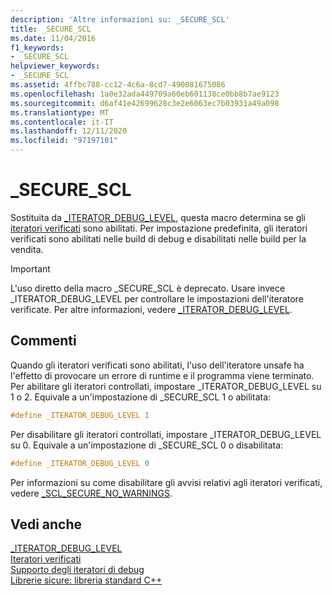 ```yaml
---
description: 'Altre informazioni su: _SECURE_SCL'
title: _SECURE_SCL
ms.date: 11/04/2016
f1_keywords:
- _SECURE_SCL
helpviewer_keywords:
- _SECURE_SCL
ms.assetid: 4ffbc788-cc12-4c6a-8cd7-490081675086
ms.openlocfilehash: 1a0e32ada449709a60eb601138ce0bb8b7ae9123
ms.sourcegitcommit: d6af41e42699628c3e2e6063ec7b03931a49a098
ms.translationtype: MT
ms.contentlocale: it-IT
ms.lasthandoff: 12/11/2020
ms.locfileid: "97197101"
---
```

# <a name="_secure_scl"></a>_SECURE_SCL

Sostituita da [_ITERATOR_DEBUG_LEVEL](../standard-library/iterator-debug-level.md), questa macro determina se gli [iteratori verificati](../standard-library/checked-iterators.md) sono abilitati. Per impostazione predefinita, gli iteratori verificati sono abilitati nelle build di debug e disabilitati nelle build per la vendita.

> [!IMPORTANT]
> L'uso diretto della macro _SECURE_SCL è deprecato. Usare invece _ITERATOR_DEBUG_LEVEL per controllare le impostazioni dell'iteratore verificate. Per altre informazioni, vedere [_ITERATOR_DEBUG_LEVEL](../standard-library/iterator-debug-level.md).

## <a name="remarks"></a>Commenti

Quando gli iteratori verificati sono abilitati, l'uso dell'iteratore unsafe ha l'effetto di provocare un errore di runtime e il programma viene terminato. Per abilitare gli iteratori controllati, impostare _ITERATOR_DEBUG_LEVEL su 1 o 2. Equivale a un'impostazione di _SECURE_SCL 1 o abilitata:

```cpp
#define _ITERATOR_DEBUG_LEVEL 1
```

Per disabilitare gli iteratori controllati, impostare _ITERATOR_DEBUG_LEVEL su 0. Equivale a un'impostazione di _SECURE_SCL 0 o disabilitata:

```cpp
#define _ITERATOR_DEBUG_LEVEL 0
```

Per informazioni su come disabilitare gli avvisi relativi agli iteratori verificati, vedere [_SCL_SECURE_NO_WARNINGS](../standard-library/scl-secure-no-warnings.md).

## <a name="see-also"></a>Vedi anche

[_ITERATOR_DEBUG_LEVEL](../standard-library/iterator-debug-level.md)\
[Iteratori verificati](../standard-library/checked-iterators.md)\
[Supporto degli iteratori di debug](../standard-library/debug-iterator-support.md)\
[Librerie sicure: libreria standard C++](../standard-library/safe-libraries-cpp-standard-library.md)
